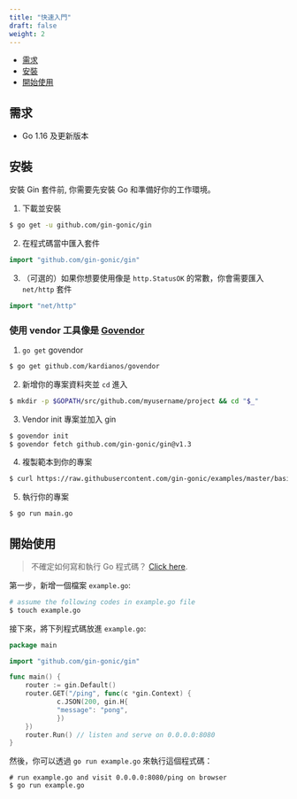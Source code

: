 ```yaml
---
title: "快速入門"
draft: false
weight: 2
---
```


- [需求](#需求)
- [安裝](#安裝)
- [開始使用](#開始使用)

## 需求

- Go 1.16 及更新版本

## 安裝

安裝 Gin 套件前, 你需要先安裝 Go 和準備好你的工作環境。

1. 下載並安裝

```sh
$ go get -u github.com/gin-gonic/gin
```

2. 在程式碼當中匯入套件

```go
import "github.com/gin-gonic/gin"
```

3. （可選的）如果你想要使用像是 `http.StatusOK` 的常數，你會需要匯入 `net/http` 套件
  
```go
import "net/http"
```

### 使用 vendor 工具像是 [Govendor](https://github.com/kardianos/govendor)

1. `go get` govendor

```sh
$ go get github.com/kardianos/govendor
```

2. 新增你的專案資料夾並 `cd` 進入

```sh
$ mkdir -p $GOPATH/src/github.com/myusername/project && cd "$_"
   ```

3. Vendor init 專案並加入 gin

```sh
$ govendor init
$ govendor fetch github.com/gin-gonic/gin@v1.3
```

4. 複製範本到你的專案

```sh
$ curl https://raw.githubusercontent.com/gin-gonic/examples/master/basic/main.go > main.go
```

5. 執行你的專案

```sh
$ go run main.go
```

## 開始使用

> 不確定如何寫和執行 Go 程式碼？ [Click here](https://golang.org/doc/code.html).

第一步，新增一個檔案 `example.go`:

```sh
# assume the following codes in example.go file
$ touch example.go
```

接下來，將下列程式碼放進 `example.go`:

```go
package main

import "github.com/gin-gonic/gin"

func main() {
    router := gin.Default()
    router.GET("/ping", func(c *gin.Context) {
            c.JSON(200, gin.H{
            "message": "pong",
            })
    })
    router.Run() // listen and serve on 0.0.0.0:8080
}
```

然後，你可以透過 `go run example.go` 來執行這個程式碼：

```shell
# run example.go and visit 0.0.0.0:8080/ping on browser
$ go run example.go
```
